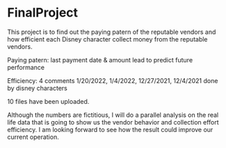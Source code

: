 # FinalProject
This project is to find out the paying patern of the reputable vendors and how efficient each Disney character collect money from the reputable vendors.

Paying patern: last payment date & amount lead to predict future performance

Efficiency: 4 comments 1/20/2022, 1/4/2022, 12/27/2021, 12/4/2021 done by disney characters

10 files have been uploaded. 

Although the numbers are fictitious, I will do a parallel analysis on the real life data that is going to show us the vendor behavior and collection effort efficiency. I am looking forward to see how the result could improve our current operation.
